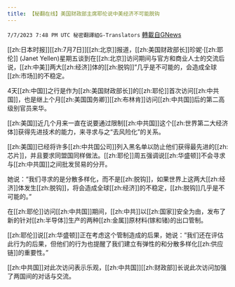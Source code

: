 ```yaml
---
title: 【秘翻在线】美国财政部主席耶伦说中美经济不可能脱钩
---
```

`7/7/2023 7:48 PM UTC 秘密翻譯組G-Translators` [轉載自GNews](https://gnews.org/articles/1444431)

[[zh:日本时报]][[zh:7月7日]][[zh:北京]]报道，[[zh:美国财政部长]]珍妮·[[zh:耶伦]] (Janet Yellen)星期五谈到在[[zh:北京]]访问期间与官方和商业人士的交流后说，[[zh:中美]]两大[[zh:经济]]体的[[zh:脱钩]]”几乎是不可能的，会造成全球[[zh:市场]]的不稳定。

4天[[zh:中国]]之行是作为[[zh:美国财政部长]]的[[zh:耶伦]]首次访问[[zh:中共国]]，也是继上个月[[zh:美国国务卿]][[zh:布林肯]]访问[[zh:中共国]]后的第二高级别官员来华。

[[zh:美国]]近几个月来一直在说要通过限制[[zh:中共国]]这个[[zh:世界第二大经济体]]获得先进技术的能力，来寻求与之“去风险化”的关系。

[[zh:美国]]已经将许多[[zh:中共国公司]]列入黑名单以防止他们获得最先进的[[zh:芯片]]，并且要求同盟国同样做法。[[zh:耶伦]]周五强调说[[zh:华盛顿]]不会寻求与[[zh:中共国]]之间批发贸易的分开。

她说：“我们寻求的是分散多样化，而不是[[zh:脱钩]]，如果世界上这两大[[zh:经济]]体发生[[zh:脱钩]]，将会造成全球[[zh:经济]]的不稳定，[[zh:脱钩]]几乎是不可能的。”

在[[zh:耶伦]]访问[[zh:中共国]]期间，[[zh:中共]]以[[zh:国家]]安全为由，发布了新的针对[[zh:半导体]]生产的两种[[zh:金属]]原材料(镓和锗)的出口管制。

[[zh:耶伦]]说[[zh:华盛顿]]正在考虑这个管制造成的后果，她说：”我们还在评估此行为的后果，但他们的行为也提醒了我们建立有弹性的和分散多样化[[zh:供应链]]的重要性。”

[[zh:中共国]]对此次访问表示乐观，[[zh:中共国]][[zh:财政部]]长说此次访问加强了两国间的对话与交流。
